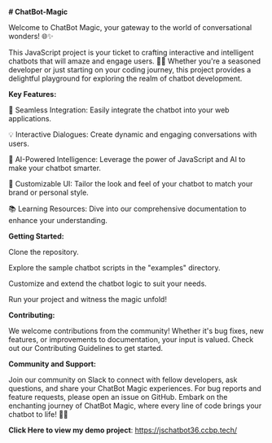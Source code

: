 **# ChatBot-Magic**

Welcome to ChatBot Magic, your gateway to the world of conversational wonders! 🌐✨

This JavaScript project is your ticket to crafting interactive and intelligent chatbots that will amaze and engage users. 🚀💬 
Whether you're a seasoned developer or just starting on your coding journey, this project provides a delightful playground for exploring the realm of chatbot development.

**Key Features:**

🔮 Seamless Integration: Easily integrate the chatbot into your web applications.

💡 Interactive Dialogues: Create dynamic and engaging conversations with users.

🤯 AI-Powered Intelligence: Leverage the power of JavaScript and AI to make your chatbot smarter.

🌈 Customizable UI: Tailor the look and feel of your chatbot to match your brand or personal style.

📚 Learning Resources: Dive into our comprehensive documentation to enhance your understanding.

**Getting Started:**

Clone the repository.

Explore the sample chatbot scripts in the "examples" directory.

Customize and extend the chatbot logic to suit your needs.

Run your project and witness the magic unfold!

**Contributing:**

We welcome contributions from the community! Whether it's bug fixes, new features, or improvements to documentation, your input is valued. Check out our Contributing Guidelines to get started.

**Community and Support:**

Join our community on Slack to connect with fellow developers, ask questions, and share your ChatBot Magic experiences.
For bug reports and feature requests, please open an issue on GitHub.
Embark on the enchanting journey of ChatBot Magic, where every line of code brings your chatbot to life! 🎩✨

**Click Here to view my demo project**:  https://jschatbot36.ccbp.tech/
